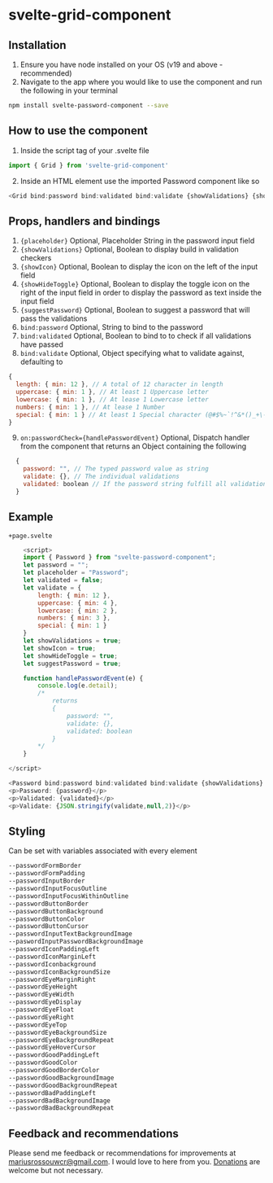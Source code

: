 # svelte-grid-component

## Installation

1. Ensure you have node installed on your OS (v19 and above - recommended)
2. Navigate to the app where you would like to use the component and run the following in your terminal
```bash
npm install svelte-password-component --save
```

## How to use the component

1. Inside the script tag of your .svelte file 
```javascript
import { Grid } from 'svelte-grid-component'
```
2. Inside an HTML element use the imported Password component like so
```javascript
<Grid bind:password bind:validated bind:validate {showValidations} {showIcon} {showHideToggle} {placeholder} {suggestPassword} on:passwordCheck={handlePasswordEvent}/>
```

## Props, handlers and bindings
1. ```{placeholder}``` Optional, Placeholder String in the password input field
2. ```{showValidations}``` Optional, Boolean to display build in validation checkers
3. ```{showIcon}``` Optional, Boolean to display the icon on the left of the input field
4. ```{showHideToggle}``` Optional, Boolean to display the toggle icon on the right of the input field in order to display the password as text inside the input field
5. ```{suggestPassword}``` Optional, Boolean to suggest a password that will pass the validations
6. ```bind:password``` Optional, String to bind to the password
7. ```bind:validated``` Optional, Boolean to bind to to check if all validations have passed
8. ```bind:validate``` Optional, Object specifying what to validate against, defaulting to
```js
{
  length: { min: 12 }, // A total of 12 character in length
  uppercase: { min: 1 }, // At least 1 Uppercase letter
  lowercase: { min: 1 }, // At lease 1 Lowercase letter
  numbers: { min: 1 }, // At lease 1 Number
  special: { min: 1 } // At least 1 Special character (@#$%~`!^&*()_+\-=\[\]{};':"\\|,.<>\/?)
}
```
9. ```on:passwordCheck={handlePasswordEvent}``` Optional, Dispatch handler from the component that returns an Object containing the following
```js
  {
    password: "", // The typed password value as string
    validate: {}, // The individual validations
    validated: boolean // If the password string fulfill all validations
  }
```

## Example
```+page.svelte```
``` javascript
    <script>
    import { Password } from "svelte-password-component";
    let password = "";
    let placeholder = "Password";
    let validated = false;
    let validate = {
        length: { min: 12 },
        uppercase: { min: 4 },
        lowercase: { min: 2 },
        numbers: { min: 3 },
        special: { min: 1 }
    }
    let showValidations = true;
    let showIcon = true;
    let showHideToggle = true;
    let suggestPassword = true;

    function handlePasswordEvent(e) {
        console.log(e.detail);
        /*
            returns
            {
                password: "",
                validate: {},
                validated: boolean
            }
        */
    }

</script>

<Password bind:password bind:validated bind:validate {showValidations} {showIcon} {showHideToggle} {placeholder} {suggestPassword} on:passwordCheck={handlePasswordEvent}/>
<p>Password: {password}</p>
<p>Validated: {validated}</p>
<p>Validate: {JSON.stringify(validate,null,2)}</p>

```


## Styling
Can be set with variables associated with every element
```css
--passwordFormBorder
--passwordFormPadding
--passwordInputBorder
--passwordInputFocusOutline
--passwordInputFocusWithinOutline
--passwordButtonBorder
--passwordButtonBackground
--passwordButtonColor
--passwordButtonCursor
--passwordInputTextBackgroundImage
--paswordInputPasswordBackgroundImage
--passwordIconPaddingLeft
--passwordIconMarginLeft
--passwordIconbackground
--passwordIconBackgroundSize
--passwordEyeMarginRight
--passwordEyeHeight
--passwordEyeWidth
--passwordEyeDisplay
--passwordEyeFloat
--passwordEyeRight
--passwordEyeTop
--passwordEyeBackgroundSize
--passwordEyeBackgroundRepeat
--passwordEyeHoverCursor
--passwordGoodPaddingLeft
--passwordGoodColor
--passwordGoodBorderColor
--passwordGoodBackgroundImage
--passwordGoodBackgroundRepeat
--passwordBadPaddingLeft
--passwordBadBackgroundImage
--passwordBadBackgroundRepeat
```

## Feedback and recommendations
Please send me feedback or recommendations for improvements at mariusrossouwcr@gmail.com. I would love to here from you. [Donations](https://www.paypal.com/paypalme/MariusFRossouw) are welcome but not necessary.


